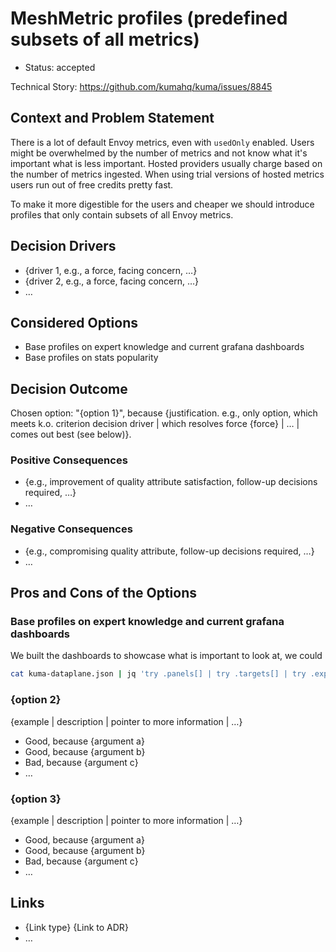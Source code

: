 # MeshMetric profiles (predefined subsets of all metrics)

* Status: accepted

Technical Story: https://github.com/kumahq/kuma/issues/8845

## Context and Problem Statement

There is a lot of default Envoy metrics, even with `usedOnly` enabled.
Users might be overwhelmed by the number of metrics and not know what it's important what is less important.
Hosted providers usually charge based on the number of metrics ingested.
When using trial versions of hosted metrics users run out of free credits pretty fast.

To make it more digestible for the users and cheaper we should introduce profiles that only contain subsets of all Envoy metrics.

## Decision Drivers <!-- optional -->

* {driver 1, e.g., a force, facing concern, …}
* {driver 2, e.g., a force, facing concern, …}
* … <!-- numbers of drivers can vary -->

## Considered Options

* Base profiles on expert knowledge and current grafana dashboards
* Base profiles on stats popularity

## Decision Outcome

Chosen option: "{option 1}", because {justification. e.g., only option, which meets k.o. criterion decision driver | which resolves force {force} | … | comes out best (see below)}.

### Positive Consequences <!-- optional -->

* {e.g., improvement of quality attribute satisfaction, follow-up decisions required, …}
* …

### Negative Consequences <!-- optional -->

* {e.g., compromising quality attribute, follow-up decisions required, …}
* …

## Pros and Cons of the Options

### Base profiles on expert knowledge and current grafana dashboards

We built the dashboards to showcase what is important to look at, we could 

```bash
cat kuma-dataplane.json | jq 'try .panels[] | try .targets[] | try .expr' | grep -E -o '\benvoy_[a-zA-Z0-9_]+\b' | sort | uniq
```


### {option 2}

{example | description | pointer to more information | …} <!-- optional -->

* Good, because {argument a}
* Good, because {argument b}
* Bad, because {argument c}
* … <!-- numbers of pros and cons can vary -->

### {option 3}

{example | description | pointer to more information | …} <!-- optional -->

* Good, because {argument a}
* Good, because {argument b}
* Bad, because {argument c}
* … <!-- numbers of pros and cons can vary -->

## Links <!-- optional -->

* {Link type} {Link to ADR} <!-- example: Refined by [ADR-0005](0005-example.md) -->
* … <!-- numbers of links can vary -->
